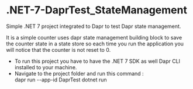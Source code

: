 # .NET-7-DaprTest_StateManagement
Simple .NET 7 project  integrated to Dapr to test Dapr state management.

It is a simple counter uses dapr state management building block to save the counter state in a state store so each time you run the application you will notice that the counter is not reset to 0.

- To run this project you have to have the .NET 7  SDK as well Dapr CLI installed to your machine.
- Navigate to the project folder and run this command :  
  dapr run --app-id DaprTest dotnet run
